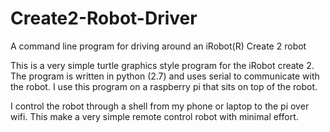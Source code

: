 # Create2-Robot-Driver
A command line program for driving around an iRobot(R) Create 2 robot


This is a very simple turtle graphics style program for the iRobot create 2.  
The program is written in python (2.7) and uses serial to communicate with the robot.
I use this program on a raspberry pi that sits on top of the robot.  

I control the robot through a shell from my phone or laptop to the pi over wifi.
This make a very simple remote control robot with minimal effort.  
